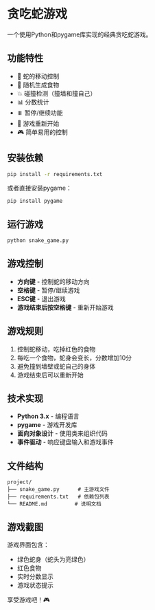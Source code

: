 # 贪吃蛇游戏

一个使用Python和pygame库实现的经典贪吃蛇游戏。

## 功能特性

- 🐍 蛇的移动控制
- 🍎 随机生成食物
- 💥 碰撞检测（撞墙和撞自己）
- 📊 分数统计
- ⏸️ 暂停/继续功能
- 🔄 游戏重新开始
- 🎮 简单易用的控制

## 安装依赖

```bash
pip install -r requirements.txt
```

或者直接安装pygame：

```bash
pip install pygame
```

## 运行游戏

```bash
python snake_game.py
```

## 游戏控制

- **方向键** - 控制蛇的移动方向
- **空格键** - 暂停/继续游戏
- **ESC键** - 退出游戏
- **游戏结束后按空格键** - 重新开始游戏

## 游戏规则

1. 控制蛇移动，吃掉红色的食物
2. 每吃一个食物，蛇身会变长，分数增加10分
3. 避免撞到墙壁或蛇自己的身体
4. 游戏结束后可以重新开始

## 技术实现

- **Python 3.x** - 编程语言
- **pygame** - 游戏开发库
- **面向对象设计** - 使用类来组织代码
- **事件驱动** - 响应键盘输入和游戏事件

## 文件结构

```
project/
├── snake_game.py      # 主游戏文件
├── requirements.txt   # 依赖包列表
└── README.md         # 说明文档
```

## 游戏截图

游戏界面包含：
- 绿色蛇身（蛇头为亮绿色）
- 红色食物
- 实时分数显示
- 游戏状态提示

享受游戏吧！🎮